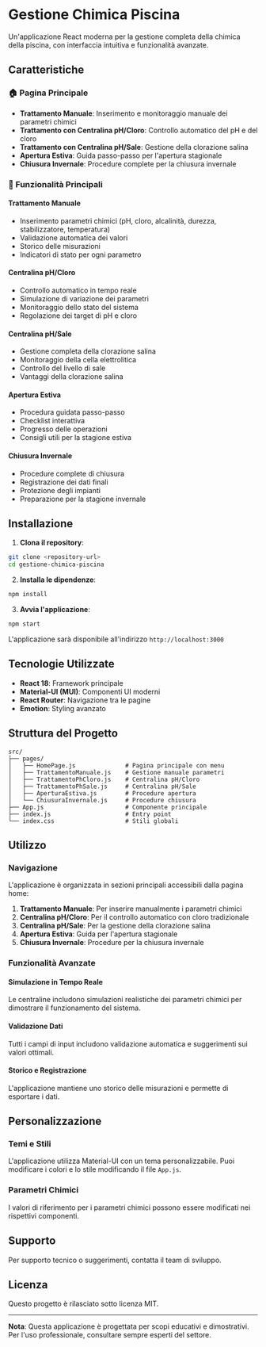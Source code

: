 # Gestione Chimica Piscina

Un'applicazione React moderna per la gestione completa della chimica della piscina, con interfaccia intuitiva e funzionalità avanzate.

## Caratteristiche

### 🏠 Pagina Principale
- **Trattamento Manuale**: Inserimento e monitoraggio manuale dei parametri chimici
- **Trattamento con Centralina pH/Cloro**: Controllo automatico del pH e del cloro
- **Trattamento con Centralina pH/Sale**: Gestione della clorazione salina
- **Apertura Estiva**: Guida passo-passo per l'apertura stagionale
- **Chiusura Invernale**: Procedure complete per la chiusura invernale

### 🔧 Funzionalità Principali

#### Trattamento Manuale
- Inserimento parametri chimici (pH, cloro, alcalinità, durezza, stabilizzatore, temperatura)
- Validazione automatica dei valori
- Storico delle misurazioni
- Indicatori di stato per ogni parametro

#### Centralina pH/Cloro
- Controllo automatico in tempo reale
- Simulazione di variazione dei parametri
- Monitoraggio dello stato del sistema
- Regolazione dei target di pH e cloro

#### Centralina pH/Sale
- Gestione completa della clorazione salina
- Monitoraggio della cella elettrolitica
- Controllo del livello di sale
- Vantaggi della clorazione salina

#### Apertura Estiva
- Procedura guidata passo-passo
- Checklist interattiva
- Progresso delle operazioni
- Consigli utili per la stagione estiva

#### Chiusura Invernale
- Procedure complete di chiusura
- Registrazione dei dati finali
- Protezione degli impianti
- Preparazione per la stagione invernale

## Installazione

1. **Clona il repository**:
```bash
git clone <repository-url>
cd gestione-chimica-piscina
```

2. **Installa le dipendenze**:
```bash
npm install
```

3. **Avvia l'applicazione**:
```bash
npm start
```

L'applicazione sarà disponibile all'indirizzo `http://localhost:3000`

## Tecnologie Utilizzate

- **React 18**: Framework principale
- **Material-UI (MUI)**: Componenti UI moderni
- **React Router**: Navigazione tra le pagine
- **Emotion**: Styling avanzato

## Struttura del Progetto

```
src/
├── pages/
│   ├── HomePage.js              # Pagina principale con menu
│   ├── TrattamentoManuale.js    # Gestione manuale parametri
│   ├── TrattamentoPhCloro.js    # Centralina pH/Cloro
│   ├── TrattamentoPhSale.js     # Centralina pH/Sale
│   ├── AperturaEstiva.js        # Procedure apertura
│   └── ChiusuraInvernale.js     # Procedure chiusura
├── App.js                       # Componente principale
├── index.js                     # Entry point
└── index.css                    # Stili globali
```

## Utilizzo

### Navigazione
L'applicazione è organizzata in sezioni principali accessibili dalla pagina home:

1. **Trattamento Manuale**: Per inserire manualmente i parametri chimici
2. **Centralina pH/Cloro**: Per il controllo automatico con cloro tradizionale
3. **Centralina pH/Sale**: Per la gestione della clorazione salina
4. **Apertura Estiva**: Guida per l'apertura stagionale
5. **Chiusura Invernale**: Procedure per la chiusura invernale

### Funzionalità Avanzate

#### Simulazione in Tempo Reale
Le centraline includono simulazioni realistiche dei parametri chimici per dimostrare il funzionamento del sistema.

#### Validazione Dati
Tutti i campi di input includono validazione automatica e suggerimenti sui valori ottimali.

#### Storico e Registrazione
L'applicazione mantiene uno storico delle misurazioni e permette di esportare i dati.

## Personalizzazione

### Temi e Stili
L'applicazione utilizza Material-UI con un tema personalizzabile. Puoi modificare i colori e lo stile modificando il file `App.js`.

### Parametri Chimici
I valori di riferimento per i parametri chimici possono essere modificati nei rispettivi componenti.

## Supporto

Per supporto tecnico o suggerimenti, contatta il team di sviluppo.

## Licenza

Questo progetto è rilasciato sotto licenza MIT.

---

**Nota**: Questa applicazione è progettata per scopi educativi e dimostrativi. Per l'uso professionale, consultare sempre esperti del settore. 